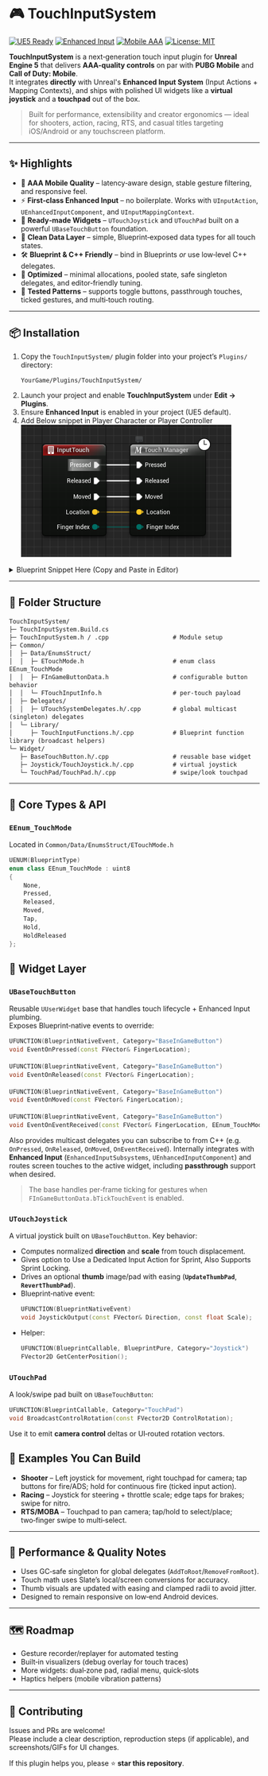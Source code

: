 # 🎮 TouchInputSystem

[![UE5 Ready](https://img.shields.io/badge/Unreal-5.x-blue)](#)
[![Enhanced Input](https://img.shields.io/badge/Enhanced%20Input-Supported-success)](#)
[![Mobile AAA](https://img.shields.io/badge/Quality-AAA%20(Mobile)-brightgreen)](#)
[![License: MIT](https://img.shields.io/badge/License-MIT-lightgrey.svg)](LICENSE)

**TouchInputSystem** is a next‑generation touch input plugin for **Unreal Engine 5** that delivers **AAA-quality controls** on par with **PUBG Mobile** and **Call of Duty: Mobile**.  
It integrates **directly** with Unreal's **Enhanced Input System** (Input Actions + Mapping Contexts), and ships with polished UI widgets like a **virtual joystick** and a **touchpad** out of the box.

> Built for performance, extensibility and creator ergonomics — ideal for shooters, action, racing, RTS, and casual titles targeting iOS/Android or any touchscreen platform.

---

## ✨ Highlights

- 🎯 **AAA Mobile Quality** – latency‑aware design, stable gesture filtering, and responsive feel.
- ⚡ **First‑class Enhanced Input** – no boilerplate. Works with `UInputAction`, `UEnhancedInputComponent`, and `UInputMappingContext`.
- 🧩 **Ready‑made Widgets** – `UTouchJoystick` and `UTouchPad` built on a powerful `UBaseTouchButton` foundation.
- 🧠 **Clean Data Layer** – simple, Blueprint‑exposed data types for all touch states.
- 🛠 **Blueprint & C++ Friendly** – bind in Blueprints *or* use low‑level C++ delegates.
- 🚀 **Optimized** – minimal allocations, pooled state, safe singleton delegates, and editor‑friendly tuning.
- 🧪 **Tested Patterns** – supports toggle buttons, passthrough touches, ticked gestures, and multi‑touch routing.

---

## 📦 Installation

1. Copy the `TouchInputSystem/` plugin folder into your project’s `Plugins/` directory:
   ```bash
   YourGame/Plugins/TouchInputSystem/
   ```
2. Launch your project and enable **TouchInputSystem** under **Edit → Plugins**.
3. Ensure **Enhanced Input** is enabled in your project (UE5 default).
4. Add Below snippet in Player Character or Player Controller
[![Blueprint Screenshot](Resources/TouchManagerSetup.png)](https://blueprintue.com/render/bew7nfhf/)

<details>
<summary>Blueprint Snippet Here (Copy and Paste in Editor) </summary>
```bash
Begin Object Class=/Script/BlueprintGraph.K2Node_InputTouch Name="K2Node_InputTouch_0" ExportPath="/Script/BlueprintGraph.K2Node_InputTouch'/Game/Blueprints/Pawn/BP_BasePawn.BP_BasePawn:EventGraph.K2Node_InputTouch_0'"
   NodePosX=256
   NodePosY=-384
   NodeGuid=E9E762CF4B5A69DFB4E16F8B54C341A8
   CustomProperties Pin (PinId=71747E5C46A5053287FBAB8156E04742,PinName="Pressed",Direction="EGPD_Output",PinType.PinCategory="exec",PinType.PinSubCategory="",PinType.PinSubCategoryObject=None,PinType.PinSubCategoryMemberReference=(),PinType.PinValueType=(),PinType.ContainerType=None,PinType.bIsReference=False,PinType.bIsConst=False,PinType.bIsWeakPointer=False,PinType.bIsUObjectWrapper=False,PinType.bSerializeAsSinglePrecisionFloat=False,LinkedTo=(K2Node_MacroInstance_1 E4FF9FC341533D603645888EF1D60F0E,),PersistentGuid=00000000000000000000000000000000,bHidden=False,bNotConnectable=False,bDefaultValueIsReadOnly=False,bDefaultValueIsIgnored=False,bAdvancedView=False,bOrphanedPin=False,)
   CustomProperties Pin (PinId=D384F7C14BA527354AAE6293A732E556,PinName="Released",Direction="EGPD_Output",PinType.PinCategory="exec",PinType.PinSubCategory="",PinType.PinSubCategoryObject=None,PinType.PinSubCategoryMemberReference=(),PinType.PinValueType=(),PinType.ContainerType=None,PinType.bIsReference=False,PinType.bIsConst=False,PinType.bIsWeakPointer=False,PinType.bIsUObjectWrapper=False,PinType.bSerializeAsSinglePrecisionFloat=False,LinkedTo=(K2Node_MacroInstance_1 1F9BD817439970D5A565E4946D3E6936,),PersistentGuid=00000000000000000000000000000000,bHidden=False,bNotConnectable=False,bDefaultValueIsReadOnly=False,bDefaultValueIsIgnored=False,bAdvancedView=False,bOrphanedPin=False,)
   CustomProperties Pin (PinId=186B088C45F42F513D5DBAAE614A8D08,PinName="Moved",Direction="EGPD_Output",PinType.PinCategory="exec",PinType.PinSubCategory="",PinType.PinSubCategoryObject=None,PinType.PinSubCategoryMemberReference=(),PinType.PinValueType=(),PinType.ContainerType=None,PinType.bIsReference=False,PinType.bIsConst=False,PinType.bIsWeakPointer=False,PinType.bIsUObjectWrapper=False,PinType.bSerializeAsSinglePrecisionFloat=False,LinkedTo=(K2Node_MacroInstance_1 03130AA3464113E63F0AD789E24D9FD4,),PersistentGuid=00000000000000000000000000000000,bHidden=False,bNotConnectable=False,bDefaultValueIsReadOnly=False,bDefaultValueIsIgnored=False,bAdvancedView=False,bOrphanedPin=False,)
   CustomProperties Pin (PinId=B928E6764BB90A27B411A8825EFB863F,PinName="Location",Direction="EGPD_Output",PinType.PinCategory="struct",PinType.PinSubCategory="",PinType.PinSubCategoryObject="/Script/CoreUObject.ScriptStruct'/Script/CoreUObject.Vector'",PinType.PinSubCategoryMemberReference=(),PinType.PinValueType=(),PinType.ContainerType=None,PinType.bIsReference=False,PinType.bIsConst=False,PinType.bIsWeakPointer=False,PinType.bIsUObjectWrapper=False,PinType.bSerializeAsSinglePrecisionFloat=False,LinkedTo=(K2Node_MacroInstance_1 AEACB43B40F0E3FD69CCE391CAB09FA6,),PersistentGuid=00000000000000000000000000000000,bHidden=False,bNotConnectable=False,bDefaultValueIsReadOnly=False,bDefaultValueIsIgnored=False,bAdvancedView=False,bOrphanedPin=False,)
   CustomProperties Pin (PinId=6C193C104799BCCD7B82B6BCEAAA0D95,PinName="FingerIndex",Direction="EGPD_Output",PinType.PinCategory="byte",PinType.PinSubCategory="",PinType.PinSubCategoryObject="/Script/CoreUObject.Enum'/Script/InputCore.ETouchIndex'",PinType.PinSubCategoryMemberReference=(),PinType.PinValueType=(),PinType.ContainerType=None,PinType.bIsReference=False,PinType.bIsConst=False,PinType.bIsWeakPointer=False,PinType.bIsUObjectWrapper=False,PinType.bSerializeAsSinglePrecisionFloat=False,LinkedTo=(K2Node_MacroInstance_1 0DB0546945E2A07E0453A7870CCB4BFE,),PersistentGuid=00000000000000000000000000000000,bHidden=False,bNotConnectable=False,bDefaultValueIsReadOnly=False,bDefaultValueIsIgnored=False,bAdvancedView=False,bOrphanedPin=False,)
End Object
Begin Object Class=/Script/BlueprintGraph.K2Node_MacroInstance Name="K2Node_MacroInstance_1" ExportPath="/Script/BlueprintGraph.K2Node_MacroInstance'/Game/Blueprints/Pawn/BP_BasePawn.BP_BasePawn:EventGraph.K2Node_MacroInstance_1'"
   MacroGraphReference=(MacroGraph="/Script/Engine.EdGraph'/TouchInputSystem/Macros/TouchMacros.TouchMacros:TouchManager'",GraphBlueprint="/Script/Engine.Blueprint'/TouchInputSystem/Macros/TouchMacros.TouchMacros'",GraphGuid=6BC9C77246E079C4C3C47888685F151D)
   NodePosX=432
   NodePosY=-384
   NodeGuid=52A01E004D61CFECD0C9CB8FF3F95720
   CustomProperties Pin (PinId=E4FF9FC341533D603645888EF1D60F0E,PinName="Pressed",PinType.PinCategory="exec",PinType.PinSubCategory="",PinType.PinSubCategoryObject=None,PinType.PinSubCategoryMemberReference=(),PinType.PinValueType=(),PinType.ContainerType=None,PinType.bIsReference=False,PinType.bIsConst=False,PinType.bIsWeakPointer=False,PinType.bIsUObjectWrapper=False,PinType.bSerializeAsSinglePrecisionFloat=False,LinkedTo=(K2Node_InputTouch_0 71747E5C46A5053287FBAB8156E04742,),PersistentGuid=00000000000000000000000000000000,bHidden=False,bNotConnectable=False,bDefaultValueIsReadOnly=False,bDefaultValueIsIgnored=False,bAdvancedView=False,bOrphanedPin=False,)
   CustomProperties Pin (PinId=1F9BD817439970D5A565E4946D3E6936,PinName="Released",PinType.PinCategory="exec",PinType.PinSubCategory="",PinType.PinSubCategoryObject=None,PinType.PinSubCategoryMemberReference=(),PinType.PinValueType=(),PinType.ContainerType=None,PinType.bIsReference=False,PinType.bIsConst=False,PinType.bIsWeakPointer=False,PinType.bIsUObjectWrapper=False,PinType.bSerializeAsSinglePrecisionFloat=False,LinkedTo=(K2Node_InputTouch_0 D384F7C14BA527354AAE6293A732E556,),PersistentGuid=00000000000000000000000000000000,bHidden=False,bNotConnectable=False,bDefaultValueIsReadOnly=False,bDefaultValueIsIgnored=False,bAdvancedView=False,bOrphanedPin=False,)
   CustomProperties Pin (PinId=03130AA3464113E63F0AD789E24D9FD4,PinName="Moved",PinType.PinCategory="exec",PinType.PinSubCategory="",PinType.PinSubCategoryObject=None,PinType.PinSubCategoryMemberReference=(),PinType.PinValueType=(),PinType.ContainerType=None,PinType.bIsReference=False,PinType.bIsConst=False,PinType.bIsWeakPointer=False,PinType.bIsUObjectWrapper=False,PinType.bSerializeAsSinglePrecisionFloat=False,LinkedTo=(K2Node_InputTouch_0 186B088C45F42F513D5DBAAE614A8D08,),PersistentGuid=00000000000000000000000000000000,bHidden=False,bNotConnectable=False,bDefaultValueIsReadOnly=False,bDefaultValueIsIgnored=False,bAdvancedView=False,bOrphanedPin=False,)
   CustomProperties Pin (PinId=AEACB43B40F0E3FD69CCE391CAB09FA6,PinName="Location",PinType.PinCategory="struct",PinType.PinSubCategory="",PinType.PinSubCategoryObject="/Script/CoreUObject.ScriptStruct'/Script/CoreUObject.Vector'",PinType.PinSubCategoryMemberReference=(),PinType.PinValueType=(),PinType.ContainerType=None,PinType.bIsReference=False,PinType.bIsConst=False,PinType.bIsWeakPointer=False,PinType.bIsUObjectWrapper=False,PinType.bSerializeAsSinglePrecisionFloat=False,LinkedTo=(K2Node_InputTouch_0 B928E6764BB90A27B411A8825EFB863F,),PersistentGuid=00000000000000000000000000000000,bHidden=False,bNotConnectable=False,bDefaultValueIsReadOnly=False,bDefaultValueIsIgnored=False,bAdvancedView=False,bOrphanedPin=False,)
   CustomProperties Pin (PinId=0DB0546945E2A07E0453A7870CCB4BFE,PinName="FingerIndex",PinType.PinCategory="byte",PinType.PinSubCategory="",PinType.PinSubCategoryObject="/Script/CoreUObject.Enum'/Script/InputCore.ETouchIndex'",PinType.PinSubCategoryMemberReference=(),PinType.PinValueType=(),PinType.ContainerType=None,PinType.bIsReference=False,PinType.bIsConst=False,PinType.bIsWeakPointer=False,PinType.bIsUObjectWrapper=False,PinType.bSerializeAsSinglePrecisionFloat=False,DefaultValue="Touch1",AutogeneratedDefaultValue="Touch1",LinkedTo=(K2Node_InputTouch_0 6C193C104799BCCD7B82B6BCEAAA0D95,),PersistentGuid=00000000000000000000000000000000,bHidden=False,bNotConnectable=False,bDefaultValueIsReadOnly=False,bDefaultValueIsIgnored=False,bAdvancedView=False,bOrphanedPin=False,)
End Object
```
</details>


---

## 🧭 Folder Structure

```
TouchInputSystem/
├─ TouchInputSystem.Build.cs
├─ TouchInputSystem.h / .cpp                  # Module setup
├─ Common/
│  ├─ Data/EnumsStruct/
│  │  ├─ ETouchMode.h                         # enum class EEnum_TouchMode
│  │  ├─ FInGameButtonData.h                  # configurable button behavior
│  │  └─ FTouchInputInfo.h                    # per‑touch payload
│  ├─ Delegates/
│  │  ├─ UTouchSystemDelegates.h/.cpp         # global multicast (singleton) delegates
│  └─ Library/
│     ├─ TouchInputFunctions.h/.cpp           # Blueprint function library (broadcast helpers)
└─ Widget/
   ├─ BaseTouchButton.h/.cpp                  # reusable base widget
   ├─ Joystick/TouchJoystick.h/.cpp           # virtual joystick
   └─ TouchPad/TouchPad.h/.cpp                # swipe/look touchpad
```

---

## 🧩 Core Types & API

### `EEnum_TouchMode`
Located in `Common/Data/EnumsStruct/ETouchMode.h`

```cpp
UENUM(BlueprintType)
enum class EEnum_TouchMode : uint8
{
    None,
    Pressed,
    Released,
    Moved,
    Tap,
    Hold,
    HoldReleased
};
```


## 🧱 Widget Layer

### `UBaseTouchButton`
Reusable `UUserWidget` base that handles touch lifecycle + Enhanced Input plumbing.  
Exposes Blueprint‑native events to override:

```cpp
UFUNCTION(BlueprintNativeEvent, Category="BaseInGameButton")
void EventOnPressed(const FVector& FingerLocation);

UFUNCTION(BlueprintNativeEvent, Category="BaseInGameButton")
void EventOnReleased(const FVector& FingerLocation);

UFUNCTION(BlueprintNativeEvent, Category="BaseInGameButton")
void EventOnMoved(const FVector& FingerLocation);

UFUNCTION(BlueprintNativeEvent, Category="BaseInGameButton")
void EventOnEventReceived(const FVector& FingerLocation, EEnum_TouchMode TouchMode);
```

Also provides multicast delegates you can subscribe to from C++ (e.g. `OnPressed`, `OnReleased`, `OnMoved`, `OnEventReceived`). Internally integrates with **Enhanced Input** (`EnhancedInputSubsystems`, `UEnhancedInputComponent`) and routes screen touches to the active widget, including **passthrough** support when desired.

> The base handles per‑frame ticking for gestures when `FInGameButtonData.bTickTouchEvent` is enabled.

### `UTouchJoystick`
A virtual joystick built on `UBaseTouchButton`. Key behavior:

- Computes normalized **direction** and **scale** from touch displacement.
- Gives option to Use a Dedicated Input Action for Sprint, Also Supports Sprint Locking.
- Drives an optional **thumb** image/pad with easing (**`UpdateThumbPad`**, **`RevertThumbPad`**).
- Blueprint‑native event:
  ```cpp
  UFUNCTION(BlueprintNativeEvent)
  void JoystickOutput(const FVector& Direction, const float Scale);
  ```
- Helper:
  ```cpp
  UFUNCTION(BlueprintCallable, BlueprintPure, Category="Joystick")
  FVector2D GetCenterPosition();
  ```

### `UTouchPad`
A look/swipe pad built on `UBaseTouchButton`:

```cpp
UFUNCTION(BlueprintCallable, Category="TouchPad")
void BroadcastControlRotation(const FVector2D ControlRotation);
```

Use it to emit **camera control** deltas or UI‑routed rotation vectors.


## 🧰 Examples You Can Build

- **Shooter** – Left joystick for movement, right touchpad for camera; tap buttons for fire/ADS; hold for continuous fire (ticked input action).
- **Racing** – Joystick for steering + throttle scale; edge taps for brakes; swipe for nitro.
- **RTS/MOBA** – Touchpad to pan camera; tap/hold to select/place; two‑finger swipe to multi‑select.

---

## 🧪 Performance & Quality Notes

- Uses GC‑safe singleton for global delegates (`AddToRoot`/`RemoveFromRoot`).
- Touch math uses Slate’s local/screen conversions for accuracy.
- Thumb visuals are updated with easing and clamped radii to avoid jitter.
- Designed to remain responsive on low‑end Android devices.

---

## 🗺️ Roadmap

- Gesture recorder/replayer for automated testing
- Built‑in visualizers (debug overlay for touch traces)
- More widgets: dual‑zone pad, radial menu, quick‑slots
- Haptics helpers (mobile vibration patterns)

---

## 🤝 Contributing

Issues and PRs are welcome!  
Please include a clear description, reproduction steps (if applicable), and screenshots/GIFs for UI changes.

If this plugin helps you, please ⭐ **star this repository**.
